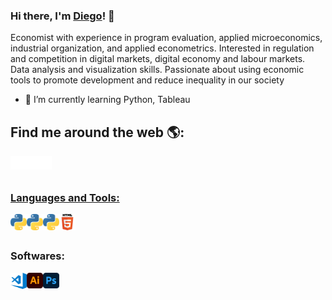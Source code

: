 ### Hi there, I'm <a href="https://diego-eco.github.io/" target="_blank">Diego</a>! 👋

Economist with experience in program evaluation, applied microeconomics, industrial organization, and applied econometrics. Interested in regulation and competition in digital markets, digital economy and labour markets. Data analysis and visualization skills. Passionate about using economic tools to promote development and reduce inequality in our society

- 🌱 I’m currently learning Python, Tableau

## Find me around the web 🌎:
<a href="https://diego-eco.github.io/" target="_blank"><img align="left" alt="diego-eco.io" width="22px" src="https://github.com/Aakarsh-B/trying-repos/blob/master/www.svg" /></a>
<a href="https://www.linkedin.com/in/diegolopezt/" target="_blank"><img align="left" alt="Diego López | LinkedIn" width="22px" src="https://github.com/Aakarsh-B/trying-repos/blob/master/linkedin.svg" />
<a href="https://twitter.com/diego_lopezt" target="_blank"><img align="left" alt="Diego López | Twitter" width="22px" src="https://github.com/Aakarsh-B/trying-repos/blob/master/twitter.svg" />

<br />
<br />

### Languages and Tools:

<a href="https://www.r-project.org/" target="_blank"> <img align="left" alt="R" width="26px" src="https://github.com/Aakarsh-B/trying-repos/blob/master/python-5.svg?raw=true"/> </a>
<a href="https://www.stata.com/" target="_blank"> <img align="left" alt="Stata" width="26px" src="https://github.com/Aakarsh-B/trying-repos/blob/master/python-5.svg?raw=true"/> </a>
<a href="https://www.r-project.org/" target="_blank"> <img align="left" alt="R" width="26px" src="https://github.com/Aakarsh-B/trying-repos/blob/master/python-5.svg?raw=true"/> </a>
<a href="https://www.w3.org/html/" target="_blank"><img align="left" alt="HTML5" width="26px" src="https://raw.githubusercontent.com/github/explore/80688e429a7d4ef2fca1e82350fe8e3517d3494d/topics/html/html.png" /></a>


<br />
<br />

### Softwares:

<img align="left" alt="Visual Studio Code" width="26px" src="https://raw.githubusercontent.com/github/explore/80688e429a7d4ef2fca1e82350fe8e3517d3494d/topics/visual-studio-code/visual-studio-code.png" />
<a href="https://www.adobe.com/in/products/illustrator.html" target="_blank"> <img align="left" alt="Illustrator" width="26px" src="https://github.com/Aakarsh-B/trying-repos/blob/master/illustrator.png?raw=true"/> </a> 
<a href="https://www.photoshop.com/en" target="_blank"> <img align="left" alt="Photoshop" width="26px" src="https://github.com/Aakarsh-B/trying-repos/blob/master/photoshop.png?raw=true"/> </a>


<br />
<br />

<!--
**diego-eco/diego-eco** is a ✨ _special_ ✨ repository because its `README.md` (this file) appears on your GitHub profile.

Here are some ideas to get you started:

- 🔭 I’m currently working on ...
- 🌱 I’m currently learning ...
- 👯 I’m looking to collaborate on ...
- 🤔 I’m looking for help with ...
- 💬 Ask me about ...
- 📫 How to reach me: ...
- 😄 Pronouns: ...
- ⚡ Fun fact: ...
-->
